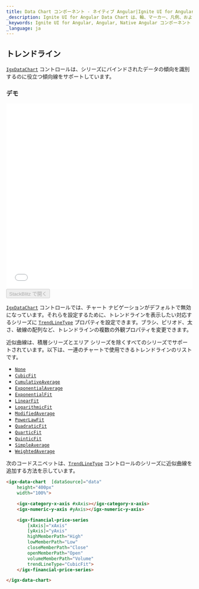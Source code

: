 ```yaml
---
title: Data Chart コンポーネント - ネイティブ Angular|Ignite UI for Angular
_description: Ignite UI for Angular Data Chart は、軸、マーカー、凡例、および注釈レイヤーのモジュール設計を提供するチャート コンポーネントです。チャート機能は、複合チャート ビューを作成するために同じチャート領域でのビジュアル要素の複数のインスタンスを利用できます。
_keywords: Ignite UI for Angular, Angular, Native Angular コンポーネント スイート, Native Angular コントロール, ネイティブ Angular コンポーネント, ネイティブ Angular コンポーネント ライブラリ, Angular チャート, Angular チャート コントロール, Angular チャート例, Angular チャート コンポーネント, Angular データ チャート
_language: ja
---
```


## トレンドライン

[`IgxDataChart`](datachart_series_trendlines.md) コントロールは、シリーズにバインドされたデータの傾向を識別するのに役立つ傾向線をサポートしています。

### デモ

<div class="sample-container loading" style="height: 500px">
    <iframe id="data-chart-series-trendlines-iframe" src='{environment:demosBaseUrl}/charts/data-chart-series-trendlines' width="100%" height="100%" seamless frameBorder="0" onload="onXPlatSampleIframeContentLoaded(this);"></iframe>
</div>
<div>
    <button data-localize="stackblitz" disabled class="stackblitz-btn" data-iframe-id="data-chart-series-trendlines-iframe" data-demos-base-url="{environment:demosBaseUrl}">StackBlitz で開く
    </button>
</div>

<div class="divider--half"></div>

[`IgxDataChart`](datachart_series_trendlines.md) コントロールでは、チャート ナビゲーションがデフォルトで無効になっています。それらを設定するために、トレンドラインを表示したい対応するシリーズに [`TrendLineType`](datachart_series_trendlines.md) プロパティを設定できます。ブラシ、ピリオド、太さ、破線の配列など、トレンドラインの複数の外観プロパティを変更できます。

近似曲線は、積層シリーズとエリア シリーズを除くすべてのシリーズでサポートされています。以下は、一連のチャートで使用できるトレンドラインのリストです。

-   [`None`](datachart_series_trendlines.md)
-   [`CubicFit`](datachart_series_trendlines.md)
-   [`CumulativeAverage`](datachart_series_trendlines.md)
-   [`ExponentialAverage`](datachart_series_trendlines.md)
-   [`ExponentialFit`](datachart_series_trendlines.md)
-   [`LinearFit`](datachart_series_trendlines.md)
-   [`LogarithmicFit`](datachart_series_trendlines.md)
-   [`ModifiedAverage`](datachart_series_trendlines.md)
-   [`PowerLawFit`](datachart_series_trendlines.md)
-   [`QuadraticFit`](datachart_series_trendlines.md)
-   [`QuarticFit`](datachart_series_trendlines.md)
-   [`QuinticFit`](datachart_series_trendlines.md)
-   [`SimpleAverage`](datachart_series_trendlines.md)
-   [`WeightedAverage`](datachart_series_trendlines.md)

次のコードスニペットは、[`TrendLineType`](datachart_series_trendlines.md) コントロールのシリーズに近似曲線を追加する方法を示しています。

```html
<igx-data-chart  [dataSource]="data"
    height="400px"
    width="100%">

    <igx-category-x-axis #xAxis></igx-category-x-axis>
    <igx-numeric-y-axis #yAxis></igx-numeric-y-axis>

    <igx-financial-price-series
        [xAxis]="xAxis"
        [yAxis]="yAxis"
        highMemberPath="High"
        lowMemberPath="Low"
        closeMemberPath="Close"
        openMemberPath="Open"
        volumeMemberPath="Volume"
        trendLineType="CubicFit">
    </igx-financial-price-series>

</igx-data-chart>
```
